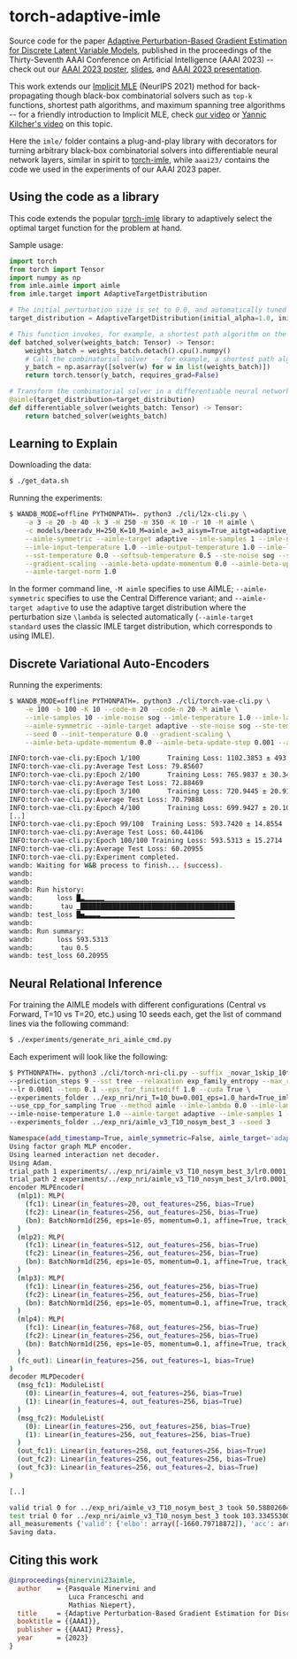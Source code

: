 # torch-adaptive-imle

Source code for the paper [Adaptive Perturbation-Based Gradient Estimation for Discrete Latent Variable Models](https://arxiv.org/abs/2209.04862), published in the proceedings of the Thirty-Seventh AAAI Conference on Artificial Intelligence (AAAI 2023) -- check out our [AAAI 2023 poster](http://data.neuralnoise.com/AIMLE_AAAI23_poster.pdf), [slides](http://data.neuralnoise.com/AIMLE_AAAI23_slides.pdf), and [AAAI 2023 presentation](https://youtu.be/94MTwQlXrxg).

This work extends our [Implicit MLE](https://arxiv.org/abs/2106.01798) (NeurIPS 2021) method for back-propagating though black-box combinatorial solvers such as `top-k` functions, shortest path algorithms, and maximum spanning tree algorithms -- for a friendly introduction to Implicit MLE, check [our video](https://www.youtube.com/watch?v=hb2b0K2PTxI) or [Yannic Kilcher's video](https://www.youtube.com/watch?v=W2UT8NjUqrk) on this topic.

Here the `imle/` folder contains a plug-and-play library with decorators for turning arbitrary black-box combinatorial solvers into differentiable neural network layers, similar in spirit to [torch-imle](https://github.com/uclnlp/torch-imle), while `aaai23/` contains the code we used in the experiments of our AAAI 2023 paper.

## Using the code as a library

This code extends the popular [torch-imle](https://github.com/uclnlp/torch-imle) library to adaptively select the optimal target function for the problem at hand.

Sample usage:

```python
import torch
from torch import Tensor
import numpy as np
from imle.aimle import aimle
from imle.target import AdaptiveTargetDistribution

# The initial perturbation size is set to 0.0, and automatically tuned by the model during training
target_distribution = AdaptiveTargetDistribution(initial_alpha=1.0, initial_beta=0.0)

# This function invokes, for example, a shortest path algorithm on the inputs `weights_batch`
def batched_solver(weights_batch: Tensor) -> Tensor:
    weights_batch = weights_batch.detach().cpu().numpy()
    # Call the combinatorial solver -- for example, a shortest path algorithm -- on the input data
    y_batch = np.asarray([solver(w) for w in list(weights_batch)])
    return torch.tensor(y_batch, requires_grad=False)

# Transform the combinatorial solver in a differentiable neural network layer by adding a simple decorator
@aimle(target_distribution=target_distribution)
def differentiable_solver(weights_batch: Tensor) -> Tensor:
    return batched_solver(weights_batch)
```

## Learning to Explain

Downloading the data:

```bash
$ ./get_data.sh
```

Running the experiments:

```bash
$ WANDB_MODE=offline PYTHONPATH=. python3 ./cli/l2x-cli.py \
    -a 3 -e 20 -b 40 -k 3 -H 250 -m 350 -K 10 -r 10 -M aimle \
    -c models/beeradv_H=250_K=10_M=aimle_a=3_aisym=True_aitgt=adaptive_b=40_bm=0.0_bu=0.0001_e=20_ilmd=0.0_inoise=gumbel_ismp=1_itmp=1.0_k=3_m=350_r=10_scale=True_sst_temp=0.0_ssub_tmp=0.5_ste_noise=sog_ste_tmp=0.0_tn=1.0.pt \
    --aimle-symmetric --aimle-target adaptive --imle-samples 1 --imle-noise gumbel \
    --imle-input-temperature 1.0 --imle-output-temperature 1.0 --imle-lambda 0.0 \
    --sst-temperature 0.0 --softsub-temperature 0.5 --ste-noise sog --ste-temperature 0.0 \
    --gradient-scaling --aimle-beta-update-momentum 0.0 --aimle-beta-update-step 0.0001 \
    --aimle-target-norm 1.0
```

In the former command line, `-M aimle` specifies to use AIMLE; `--aimle-symmetric` specifies to use the Central Difference variant; and `--aimle-target adaptive` to use the adaptive target distribution where the perturbation size `\lambda` is selected automatically (`--aimle-target standard` uses the classic IMLE target distribution, which corresponds to using IMLE).

## Discrete Variational Auto-Encoders

Running the experiments:

```bash
$ WANDB_MODE=offline PYTHONPATH=. python3 ./cli/torch-vae-cli.py \
    -e 100 -b 100 -K 10 --code-m 20 --code-n 20 -M aimle \
    --imle-samples 10 --imle-noise sog --imle-temperature 1.0 --imle-lambda 0.0 \
    --aimle-symmetric --aimle-target adaptive --ste-noise sog --ste-temperature 0.0 \
    --seed 0 --init-temperature 0.0 --gradient-scaling \
    --aimle-beta-update-momentum 0.0 --aimle-beta-update-step 0.001 --aimle-target-norm 10.0

INFO:torch-vae-cli.py:Epoch 1/100       Training Loss: 1102.3853 ± 493.7140     Temperature: 0.00000    Beta: 0.60000
INFO:torch-vae-cli.py:Average Test Loss: 79.85607
INFO:torch-vae-cli.py:Epoch 2/100       Training Loss: 765.9837 ± 30.3491       Temperature: 0.50000    Beta: 1.05800
INFO:torch-vae-cli.py:Average Test Loss: 72.88469
INFO:torch-vae-cli.py:Epoch 3/100       Training Loss: 720.9445 ± 20.9125       Temperature: 0.50000    Beta: 1.05600
INFO:torch-vae-cli.py:Average Test Loss: 70.79888
INFO:torch-vae-cli.py:Epoch 4/100       Training Loss: 699.9427 ± 20.1001       Temperature: 0.50000    Beta: 1.06400
[..]
INFO:torch-vae-cli.py:Epoch 99/100	Training Loss: 593.7420 ± 14.8554	Temperature: 0.50000	Beta: 0.29800
INFO:torch-vae-cli.py:Average Test Loss: 60.44106
INFO:torch-vae-cli.py:Epoch 100/100	Training Loss: 593.5313 ± 15.2714	Temperature: 0.50000	Beta: 0.27000
INFO:torch-vae-cli.py:Average Test Loss: 60.20955
INFO:torch-vae-cli.py:Experiment completed.
wandb: Waiting for W&B process to finish... (success).
wandb:                                                                                
wandb: 
wandb: Run history:
wandb:      loss █▃▂▂▂▂▂▁▁▁▁▁▁▁▁▁▁▁▁▁▁▁▁▁▁▁▁▁▁▁▁▁▁▁▁▁▁▁▁▁
wandb:       tau ▁███████████████████████████████████████
wandb: test_loss █▅▃▃▃▃▂▂▂▂▂▂▂▂▂▂▁▁▁▁▁▁▁▁▁▁▁▁▁▁▁▁▁▁▁▁▁▁▁▁
wandb: 
wandb: Run summary:
wandb:      loss 593.5313
wandb:       tau 0.5
wandb: test_loss 60.20955
```

## Neural Relational Inference

For training the AIMLE models with different configurations (Central vs Forward, T=10 vs T=20, etc.) using 10 seeds each, get the list of command lines via the following command:

```bash
$ ./experiments/generate_nri_aimle_cmd.py
```

Each experiment will look like the following:

```bash
$ PYTHONPATH=. python3 ./cli/torch-nri-cli.py --suffix _novar_1skip_10t_1r_graph10 --timesteps 10 \
--prediction_steps 9 --sst tree --relaxation exp_family_entropy --max_range 15 --symmeterize_logits True \
--lr 0.0001 --temp 0.1 --eps_for_finitediff 1.0 --cuda True \
--experiments_folder ../exp_nri/nri_T=10_bu=0.001_eps=1.0_hard=True_imle_samples=1_lmbda=0.0_lr=0.0001_method=aimle_noise=sog_noise_temp=1.0_scaling=False_sst=tree_symmetric=False_target=adaptive_temp=0.1 \
--use_cpp_for_sampling True --method aimle --imle-lambda 0.0 --imle-lambda-update-step 0.001 --imle-noise sog \
--imle-noise-temperature 1.0 --aimle-target adaptive --imle-samples 1 --hard True --st True \
--experiments_folder ../exp_nri/aimle_v3_T10_nosym_best_3 --seed 3

Namespace(add_timestamp=True, aimle_symmetric=False, aimle_target='adaptive', batch_size=128, cuda=False, dec_weight_decay=0.0, decoder_dropout=0.0, decoder_hidden=256, dims=2, edge_metric_num_samples=1, edge_types=2, ema_for_loss=0.99, enc_weight_decay=0.0, encoder_dropout=0.0, encoder_hidden=256, eps_for_finitediff=1.0, eval_batch_size=100, eval_edge_metric_bs=10000, eval_every=500, experiment_name=None, experiments_folder='../exp_nri/aimle_v3_T10_nosym_best_3', factor=True, gamma=0.5, gradient_scaling=False, hard=True, imle_lambda=0.0, imle_lambda_update_step=0.001, imle_noise='sog', imle_noise_temperature=1.0, imle_samples=1, log_edge_metric_train=False, log_edge_metric_val=True, lr=0.0001, lr_decay=200, max_range=15.0, max_steps=None, method='aimle', mode='eval', num_iterations=50000, num_rounds=1, num_samples=1, num_vertices=10, prediction_steps=9, reinforce_baseline='ema', relaxation='exp_family_entropy', save_best_model=True, seed=3, skip_first=False, sst='tree', st=True, suffix='_novar_1skip_10t_1r_graph10', symmeterize_logits=True, temp=0.1, timesteps=10, use_cpp_for_edge_metric=False, use_cpp_for_sampling=True, use_gumbels_for_kl=True, use_nvil=False, use_reinforce=False, var=5e-05, verbose=False)
Using factor graph MLP encoder.
Using learned interaction net decoder.
Using Adam.
trial_path 1 experiments/../exp_nri/aimle_v3_T10_nosym_best_3/lr0.0001_temp0.1_encwd0.0_decwd0.0_3 True
trial_path 2 experiments/../exp_nri/aimle_v3_T10_nosym_best_3/lr0.0001_temp0.1_encwd0.0_decwd0.0_3/train_and_val_measurements.pkl True
encoder MLPEncoder(
  (mlp1): MLP(
    (fc1): Linear(in_features=20, out_features=256, bias=True)
    (fc2): Linear(in_features=256, out_features=256, bias=True)
    (bn): BatchNorm1d(256, eps=1e-05, momentum=0.1, affine=True, track_running_stats=True)
  )
  (mlp2): MLP(
    (fc1): Linear(in_features=512, out_features=256, bias=True)
    (fc2): Linear(in_features=256, out_features=256, bias=True)
    (bn): BatchNorm1d(256, eps=1e-05, momentum=0.1, affine=True, track_running_stats=True)
  )
  (mlp3): MLP(
    (fc1): Linear(in_features=256, out_features=256, bias=True)
    (fc2): Linear(in_features=256, out_features=256, bias=True)
    (bn): BatchNorm1d(256, eps=1e-05, momentum=0.1, affine=True, track_running_stats=True)
  )
  (mlp4): MLP(
    (fc1): Linear(in_features=768, out_features=256, bias=True)
    (fc2): Linear(in_features=256, out_features=256, bias=True)
    (bn): BatchNorm1d(256, eps=1e-05, momentum=0.1, affine=True, track_running_stats=True)
  )
  (fc_out): Linear(in_features=256, out_features=1, bias=True)
)
decoder MLPDecoder(
  (msg_fc1): ModuleList(
    (0): Linear(in_features=4, out_features=256, bias=True)
    (1): Linear(in_features=4, out_features=256, bias=True)
  )
  (msg_fc2): ModuleList(
    (0): Linear(in_features=256, out_features=256, bias=True)
    (1): Linear(in_features=256, out_features=256, bias=True)
  )
  (out_fc1): Linear(in_features=258, out_features=256, bias=True)
  (out_fc2): Linear(in_features=256, out_features=256, bias=True)
  (out_fc3): Linear(in_features=256, out_features=2, bias=True)
)

[..]

valid trial 0 for ../exp_nri/aimle_v3_T10_nosym_best_3 took 50.58802604675293s.
test trial 0 for ../exp_nri/aimle_v3_T10_nosym_best_3 took 103.33455300331116s.
all_measurements {'valid': {'elbo': array([-1660.79718872]), 'acc': array([0.8550089], dtype=float32), 'precision': array([0.6375222], dtype=float32), 'recall': array([0.6375222], dtype=float32)}, 'test': {'elbo': array([-1659.31648804]), 'acc': array([0.8546978], dtype=float32), 'precision': array([0.63674444], dtype=float32), 'recall': array([0.63674444], dtype=float32)}}
Saving data.
```

## Citing this work

```bibtex
@inproceedings{minervini23aimle,
  author    = {Pasquale Minervini and
               Luca Franceschi and
               Mathias Niepert},
  title     = {Adaptive Perturbation-Based Gradient Estimation for Discrete Latent Variable Models},
  booktitle = {{AAAI}},
  publisher = {{AAAI} Press},
  year      = {2023}
}
```

